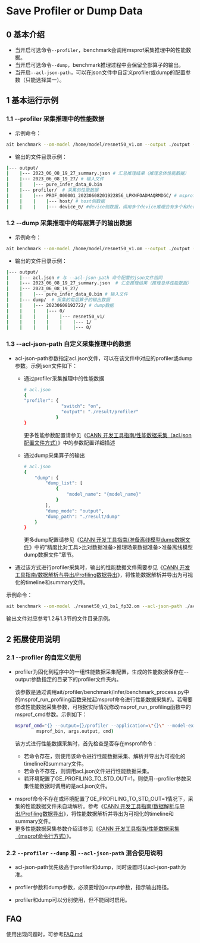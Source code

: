 # Save Profiler or Dump Data


## 0 基本介绍
- 当开启可选命令`--profiler`，benchmark会调用msprof采集推理中的性能数据。
- 当开启可选命令`--dump`，benchmark推理过程中会保留全部算子的输出。
- 当开启`--acl-json-path`，可以在json文件中自定义profiler或dump的配置参数（只能选择其一）。

## 1 基本运行示例
### 1.1 --profiler 采集推理中的性能数据
- 示例命令：
```bash
ait benchmark --om-model /home/model/resnet50_v1.om --output ./output --profiler 1

```
- 输出的文件目录示例：
```bash
|--- output/
|    |--- 2023_06_08_19_27_summary.json # 汇总推理结果（推理总体性能数据）
|    |--- 2023_06_08_19_27/ # 输入文件
|    |    |--- pure_infer_data_0.bin
|    |--- profiler/  # 采集的性能数据
|    |    |--- PROF_000001_20230608201922856_LPKNFOADMAQRMDGC/ # msprof保存的数据
|    |    |    |--- host/ # host侧数据
|    |    |    |--- device_0/ #device侧数据，调用多个device推理会有多个和device文件夹

```
### 1.2 --dump 采集推理中的每层算子的输出数据
- 示例命令：
```bash
ait benchmark --om-model /home/model/resnet50_v1.om --output ./output --dump 1
```
- 输出的文件目录示例：
```bash
|--- output/
|    |--- acl.json # 与 --acl-json-path 命令配置的json文件相同
|    |--- 2023_06_08_19_27_summary.json  # 汇总推理结果（推理总体性能数据）
|    |--- 2023_06_08_19_27/
|    |    |--- pure_infer_data_0.bin # 输入文件
|    |--- dump/  # 采集的每层算子的输出数据
|    |    |--- 20230608192722/ # dump数据
|    |    |    |--- 0/
|    |    |    |    |--- resnet50_v1/
|    |    |    |    |    |--- 1/
|    |    |    |    |    |--- 0/
```

### 1.3 --acl-json-path 自定义采集推理中的数据
+ acl-json-path参数指定acl.json文件，可以在该文件中对应的profiler或dump参数。示例json文件如下：

  + 通过profiler采集推理中的性能数据

    ```bash
    # acl.json
    {
    "profiler": {
                  "switch": "on",
                  "output": "./result/profiler"
                }
    }
    ```
    更多性能参数配置请参见《[CANN 开发工具指南/性能数据采集（acl.json配置文件方式）](https://www.hiascend.com/document/detail/zh/canncommercial/63RC1/devtools/auxiliarydevtool/atlasprofiling_16_0086.html)》中的参数配置详细描述

  + 通过dump采集算子的输出

    ```bash
    # acl.json
    {
        "dump": {
            "dump_list": [
                {
                    "model_name": "{model_name}"
                }
            ],
            "dump_mode": "output",
            "dump_path": "./result/dump"
        }
    }
    ```

    更多dump配置请参见《[CANN 开发工具指南/准备离线模型dump数据文件](https://www.hiascend.com/document/detail/zh/canncommercial/63RC1/devtools/auxiliarydevtool/atlasaccuracy_16_0030.html)》中的“精度比对工具>比对数据准备>推理场景数据准备>准备离线模型dump数据文件”章节。

- 通过该方式进行profiler采集时，输出的性能数据文件需要参见《[CANN 开发工具指南/数据解析与导出/Profiling数据导出](https://www.hiascend.com/document/detail/zh/canncommercial/63RC1/devtools/auxiliarydevtool/atlasprofiling_16_0100.html)》，将性能数据解析并导出为可视化的timeline和summary文件。

示例命令：
  ```bash
  ait benchmark --om-model ./resnet50_v1_bs1_fp32.om --acl-json-path ./acl.json
  ```
输出文件对应参考1.2与1.3节的文件目录示例。

## 2 拓展使用说明
### 2.1 --profiler 的自定义使用
+ profiler为固化到程序中的一组性能数据采集配置，生成的性能数据保存在--output参数指定的目录下的profiler文件夹内。

    该参数是通过调用ait/profiler/benchmark/infer/benchmark_process.py中的msprof_run_profiling函数来拉起msprof命令进行性能数据采集的。若需要修改性能数据采集参数，可根据实际情况修改msprof_run_profiling函数中的msprof_cmd参数。示例如下：

    ```bash
    msprof_cmd="{} --output={}/profiler --application=\"{}\" --model-execution=on --sys-hardware-mem=on --sys-cpu-profiling=off --sys-profiling=off --sys-pid-profiling=off --dvpp-profiling=on --runtime-api=on --task-time=on --aicpu=on".format(
            msprof_bin, args.output, cmd)
    ```
    该方式进行性能数据采集时，首先检查是否存在msprof命令：

    - 若命令存在，则使用该命令进行性能数据采集、解析并导出为可视化的timeline和summary文件。
    - 若命令不存在，则调用acl.json文件进行性能数据采集。
    - 若环境配置了GE_PROFILING_TO_STD_OUT=1，则使用--profiler参数采集性能数据时调用的是acl.json文件。

- msprof命令不存在或环境配置了GE_PROFILING_TO_STD_OUT=1情况下，采集的性能数据文件未自动解析。参考《[CANN 开发工具指南/数据解析与导出/Profiling数据导出](https://www.hiascend.com/document/detail/zh/canncommercial/63RC1/devtools/auxiliarydevtool/atlasprofiling_16_0100.html)》，将性能数据解析并导出为可视化的timeline和summary文件。
- 更多性能数据采集参数介绍请参见《[CANN 开发工具指南/性能数据采集（msprof命令行方式）](https://www.hiascend.com/document/detail/zh/canncommercial/63RC1/devtools/auxiliarydevtool/atlasprofiling_16_0041.html)》。

### 2.2 `--profiler` `--dump` 和 `--acl-json-path` 混合使用说明
  + acl-json-path优先级高于profiler和dump，同时设置时以acl-json-path为准。

  + profiler参数和dump参数，必须要增加output参数，指示输出路径。

  + profiler和dump可以分别使用，但不能同时启用。

## FAQ
使用出现问题时，可参考[FAQ.md](../../../../docs/benchmark/FAQ.md)
